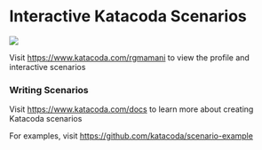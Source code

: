 # Interactive Katacoda Scenarios

[![](http://shields.katacoda.com/katacoda/rgmamani/count.svg)](https://www.katacoda.com/rgmamani "Get your profile on Katacoda.com")

Visit https://www.katacoda.com/rgmamani to view the profile and interactive scenarios

### Writing Scenarios
Visit https://www.katacoda.com/docs to learn more about creating Katacoda scenarios

For examples, visit https://github.com/katacoda/scenario-example
